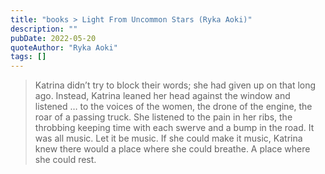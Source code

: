 ```yaml
---
title: "books > Light From Uncommon Stars (Ryka Aoki)"
description: ""
pubDate: 2022-05-20
quoteAuthor: "Ryka Aoki"
tags: []
---
```


> Katrina didn’t try to block their words; she had given up on that long ago. Instead, Katrina leaned her head against the window and listened … to the voices of the women, the drone of the engine, the roar of a passing truck. She listened to the pain in her ribs, the throbbing keeping time with each swerve and a bump in the road. It was all music. Let it be music. If she could make it music, Katrina knew there would a place where she could breathe. A place where she could rest.